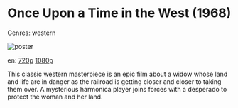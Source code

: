 # Once Upon a Time in the West (1968)

Genres: western

![poster](http://image.tmdb.org/t/p/w500/rVAHRtAMhV8QVXQMQ8NxNbZXCDp.jpg)

en:
  [720p](magnet:?xt=urn:btih:ADE9B93185A7DC78AD869E7FFBAB71F9F82D1A33&tr=udp://glotorrents.pw:6969/announce&tr=udp://tracker.opentrackr.org:1337/announce&tr=udp://torrent.gresille.org:80/announce&tr=udp://tracker.openbittorrent.com:80&tr=udp://tracker.coppersurfer.tk:6969&tr=udp://tracker.leechers-paradise.org:6969&tr=udp://p4p.arenabg.ch:1337&tr=udp://tracker.internetwarriors.net:1337)
  [1080p](magnet:?xt=urn:btih:DA2B7CB2EE0A146D0CB44BB670496E9026085FFC&tr=udp://glotorrents.pw:6969/announce&tr=udp://tracker.opentrackr.org:1337/announce&tr=udp://torrent.gresille.org:80/announce&tr=udp://tracker.openbittorrent.com:80&tr=udp://tracker.coppersurfer.tk:6969&tr=udp://tracker.leechers-paradise.org:6969&tr=udp://p4p.arenabg.ch:1337&tr=udp://tracker.internetwarriors.net:1337)
  


This classic western masterpiece is an epic film about a widow whose land and life are in danger as the railroad is getting closer and closer to taking them over. A mysterious harmonica player joins forces with a desperado to protect the woman and her land.